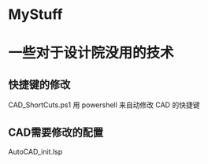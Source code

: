 # MyStuff

# 一些对于设计院没用的技术
## 快捷键的修改
CAD_ShortCuts.ps1
用 powershell 来自动修改 CAD 的快捷键


## CAD需要修改的配置
AutoCAD_init.lsp


